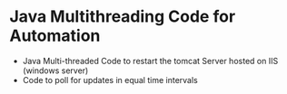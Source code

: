 # Java Multithreading Code for Automation 
- Java Multi-threaded Code to restart the tomcat Server hosted on IIS (windows server)
- Code to poll for updates in equal time intervals
